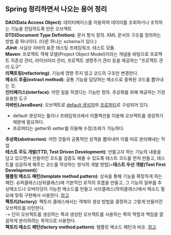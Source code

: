 ## Spring 정리하면서 나오는 용어 정리  
__DAO(Data Access Object)__: 데이터베이스를 이용하여 데이터를 조회하거나 조작하는 기능을 전담하도록 만든 오브젝트  
__DTD(Document Type Definition)__: 문서 형식 정의. XML 문서의 구조를 정의하는 방법 중 하나이다. (다른 하나는 schema가 있다.)  
__JUnit__: 사실상 자바의 표준 테스팅 프레임워크. 테스트 모듈.  
__Maven__: 프로젝트 객체 모델(Project Object Model)이라는 개념을 바탕으로 프로젝트 의존성 관리, 라이브러리 관리, 프로젝트 생명주기 관리 등을 제공하는 "프로젝트 관리 도구"  
__리팩토링(refactoring)__: 기능에 영향 주지 않고 코드의 구조만 변경한다.  
__메소드 추출(extract method)__: 공통 기능을 담당하는 메소드로 중복된 코드를 뽑아내는 것.  
__인터페이스(interface)__: 어떤 일을 하겠다는 기능만 정의. 추상화를 위해 제공하는 가장 유용한 도구  
__자바빈(JavaBean)__: 오브젝트로 <u>default 생성자</u>와 <u>프로퍼티</u>로 구성되어 있다.  
* default 생성자는 틀이나 프레임워크에서 리플렉션을 이용해 오브젝트를 생성하기 때문에 필요하다.  
* 프로퍼티는 getter와 setter를 이용해 수정/조회가 가능하다.    

__추상화(abstracrion)__: 어떤 것들의 공통적인 성격을 뽑아내어 이를 따로 분리해내는 작업  
__테스트 주도 개발(TTD, Test Driven Development)__: 만들고자 하는 기능의 내용을 담고 있으면서 만들어진 코드를 검증도 해줄 수 있도록 테스트 코드를 먼저 만들고, 테스트를 성공하게 해주는 코드를 작성하는 방식의 개발 방법(=__테스트 우선 개발(Test First Development)__)  
__템플릿 메소드 패턴(template method pattern)__: 상속을 통해 기능을 확장하게 하는 패턴. 슈퍼클래스(상위클래스)에 기본적인 로직의 흐름을 만들고, 그 기능의 일부를 추상메소드나 오버라딩이 가능한 메소드를 만들고 서브클래스(하위클래스)에서 메소드 필요에 맞춰 구현해서 사용한다. [참고](http://itcrowd2016.tistory.com/22)  
__팩토리(factory)__: 팩토리 클래스에서는 객체의 생성 방법을 결정하고 그렇게 만들어진 오브젝트를 리턴한다.  
-> 단지 오브젝트를 생성하는 쪽과 생성된 오브젝트를 사용하는 쪽의 역할과 책임을 깔끔하게 분리하려는 목적으로 사용한다.  
__팩토리 메소드 패턴(factory method pattern)__: 템플릿 메소드 패턴과 비슷.  [참고](http://jdm.kr/blog/180)  

<br/><br/><br/><br/>  
